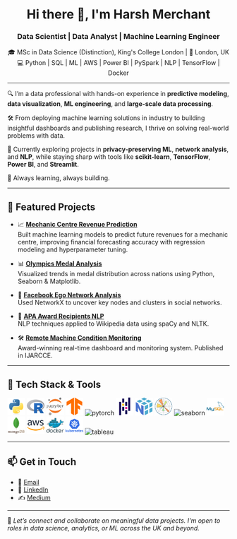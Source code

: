 <h1 align="center">Hi there 👋, I'm Harsh Merchant</h1>
<h3 align="center">Data Scientist | Data Analyst | Machine Learning Engineer</h3>

<p align="center">
🎓 MSc in Data Science (Distinction), King's College London | 📍 London, UK<br>
💻 Python | SQL | ML | AWS | Power BI | PySpark | NLP | TensorFlow | Docker<br>
</p>

---

🔍 I’m a data professional with hands-on experience in **predictive modeling**, **data visualization**, **ML engineering**, and **large-scale data processing**.

🛠 From deploying machine learning solutions in industry to building insightful dashboards and publishing research, I thrive on solving real-world problems with data.

🚀 Currently exploring projects in **privacy-preserving ML**, **network analysis**, and **NLP**, while staying sharp with tools like **scikit-learn**, **TensorFlow**, **Power BI**, and **Streamlit**.

🧠 Always learning, always building.

---

## 🧩 Featured Projects

- 📈 **[Mechanic Centre Revenue Prediction](https://github.com/hash-5-7-3-2/mechanic-centre-revenue-prediction)**  
  Built machine learning models to predict future revenues for a mechanic centre, improving financial forecasting accuracy with regression modeling and hyperparameter tuning.

- 📊 **[Olympics Medal Analysis](https://medium.com/@harsh54452340/data-mining-and-analysis-of-tokyo-2020-olympics-medals-dataset-c9869dd4ca04)**  
  Visualized trends in medal distribution across nations using Python, Seaborn & Matplotlib.

- 🔗 **[Facebook Ego Network Analysis](https://medium.com/@harsh54452340/analyzing-facebook-ego-network-with-python-4f7fde9f8ca3)**  
  Used NetworkX to uncover key nodes and clusters in social networks.

- 🧾 **[APA Award Recipients NLP](https://medium.com/@harsh54452340/analyzing-apa-award-recipients-wikipedia-data-with-nlp-techniques-9704390109dd)**  
  NLP techniques applied to Wikipedia data using spaCy and NLTK.

- 🛠 **[Remote Machine Condition Monitoring](https://ijarcce.com/papers/remote-machine-condition-monitoring/)**  
  Award-winning real-time dashboard and monitoring system. Published in IJARCCE.

---

## 🧰 Tech Stack & Tools

<p align="left">
  <img src="https://raw.githubusercontent.com/devicons/devicon/master/icons/python/python-original.svg" alt="python" width="40" />
  <img src="https://raw.githubusercontent.com/devicons/devicon/master/icons/r/r-original.svg" alt="r" width="40"/>
  <img src="https://raw.githubusercontent.com/devicons/devicon/master/icons/jupyter/jupyter-original-wordmark.svg" alt="jupyter" width="40"/>
  <img src="https://raw.githubusercontent.com/devicons/devicon/master/icons/tensorflow/tensorflow-original.svg" alt="tensorflow" width="40"/>
  <img src="https://www.vectorlogo.zone/logos/pytorch/pytorch-icon.svg" alt="pytorch" width="40"/>
  <img src="https://raw.githubusercontent.com/devicons/devicon/master/icons/pandas/pandas-original.svg" alt="pandas" width="40"/>
  <img src="https://raw.githubusercontent.com/devicons/devicon/master/icons/numpy/numpy-original.svg" alt="numpy" width="40"/>
  <img src="https://raw.githubusercontent.com/devicons/devicon/master/icons/matplotlib/matplotlib-original.svg" alt="matplotlib" width="40"/>
  <img src="https://seaborn.pydata.org/_images/logo-mark-lightbg.svg" alt="seaborn" width="40"/>
  <img src="https://raw.githubusercontent.com/devicons/devicon/master/icons/mysql/mysql-original-wordmark.svg" alt="mysql" width="40"/>
  <img src="https://raw.githubusercontent.com/devicons/devicon/master/icons/mongodb/mongodb-original-wordmark.svg" alt="mongodb" width="40"/>
  <img src="https://raw.githubusercontent.com/devicons/devicon/master/icons/amazonwebservices/amazonwebservices-original-wordmark.svg" alt="aws" width="40"/>
  <img src="https://raw.githubusercontent.com/devicons/devicon/master/icons/docker/docker-original-wordmark.svg" alt="docker" width="40"/>
  <img src="https://raw.githubusercontent.com/devicons/devicon/master/icons/kubernetes/kubernetes-plain-wordmark.svg" alt="kubernetes" width="40"/>
  <img src="https://raw.githubusercontent.com/devicons/devicon/master/icons/tableau/tableau-original.svg" alt="tableau" width="40"/>
</p>

---

## 📫 Get in Touch

- 💌 [Email](mailto:harshmerchant9@gmail.com)
- 💼 [LinkedIn](https://www.linkedin.com/in/harsh-merchant-2aa477218/)
- ✍️ [Medium](https://medium.com/@harsh54452340)

---

📌 _Let’s connect and collaborate on meaningful data projects. I'm open to roles in data science, analytics, or ML across the UK and beyond._

